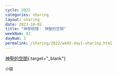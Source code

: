```yaml
---
cycle: 2022
categories: sharing
layout: sharing
date: 2023-10-02
title: "神學梳理： 神聖的空間"
weekNum: 92
dayNum: 1
permalink: /sharing/2022/wk92-day1-sharing.html
---
```


[ 神聖的空間](https://drive.google.com/file/d/19Il4SvfAx7reYLg37RACZDE-XMLgXgqe){:target="_blank"}

`小錢`

